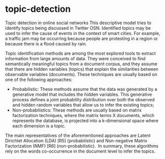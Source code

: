 # topic-detection
Topic detection in online social networks
This descriptive model tries to identify topics being discussed in Twitter OSN. 
Identified topics may be used to infer the cause of events in the context of smart cities. 
For example, a traffic jam may be occurring because people are protesting in a region or because there 
is a flood caused by rain.

Topic identification methods are among the most explored tools to extract information from large amounts of data. They were conceived to find semantically meaningful topics from a document corpus, and they assume that there are hidden variables (topics) that explain the similarities between observable variables (documents). These techniques are usually based on one of the following approaches:

* Probabilistic: These methods assume that the data was generated by a generative model that includes the hidden variables. This generative process defines a joint probability distribution over both the observed and hidden random variables that allow us to infer the existing topics;
* Non-probabilistics: These methods are usually based on matrix factorization techniques, where the matrix terms X documents, which represents the database, is projected into a k-dimensional space where each dimension is a topic.

The main representatives of the aforementioned approaches are Latent Dirichlet Allocation (LDA) [R5] (probabilistic) and Non-negative Matrix Factorization (NMF) [R6] (non-probabilistic).  In summary, these algorithms rely on the words co-occurrence in the document level to infer the topics. 
